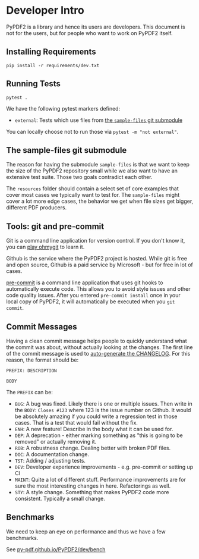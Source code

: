 # Developer Intro

PyPDF2 is a library and hence its users are developers. This document is not for
the users, but for people who want to work on PyPDF2 itself.

## Installing Requirements

```
pip install -r requirements/dev.txt
```

## Running Tests

```
pytest .
```

We have the following pytest markers defined:

* `external`: Tests which use files from [the `sample-files` git submodule](https://github.com/py-pdf/sample-files)

You can locally choose not to run those via `pytest -m "not external"`.

## The sample-files git submodule
The reason for having the submodule `sample-files` is that we want to keep
the size of the PyPDF2 repository small while we also want to have an extensive
test suite. Those two goals contradict each other.

The `resources` folder should contain a select set of core examples that cover
most cases we typically want to test for. The `sample-files` might cover a lot
more edge cases, the behavior we get when file sizes get bigger, different
PDF producers.

## Tools: git and pre-commit

Git is a command line application for version control. If you don't know it,
you can [play ohmygit](https://ohmygit.org/) to learn it.

Github is the service where the PyPDF2 project is hosted. While git is free and
open source, Github is a paid service by Microsoft - but for free in lot of
cases.

[pre-commit](https://pypi.org/project/pre-commit/) is a command line application
that uses git hooks to automatically execute code. This allows you to avoid
style issues and other code quality issues. After you entered `pre-commit install`
once in your local copy of PyPDF2, it will automatically be executed when
you `git commit`.

## Commit Messages

Having a clean commit message helps people to quickly understand what the commit
was about, without actually looking at the changes. The first line of the
commit message is used to [auto-generate the CHANGELOG](https://github.com/py-pdf/PyPDF2/blob/main/make_changelog.py). For this reason, the format should be:

```
PREFIX: DESCRIPTION

BODY
```

The `PREFIX` can be:

* `BUG`: A bug was fixed. Likely there is one or multiple issues. Then write in
   the `BODY`: `Closes #123` where 123 is the issue number on Github.
   It would be absolutely amazing if you could write a regression test in those
   cases. That is a test that would fail without the fix.
* `ENH`: A new feature! Describe in the body what it can be used for.
* `DEP`: A deprecation - either marking something as "this is going to be removed"
   or actually removing it.
* `ROB`: A robustness change. Dealing better with broken PDF files.
* `DOC`: A documentation change.
* `TST`: Adding / adjusting tests.
* `DEV`: Developer experience improvements - e.g. pre-commit or setting up CI
* `MAINT`: Quite a lot of different stuff. Performance improvements are for sure
           the most interesting changes in here. Refactorings as well.
* `STY`: A style change. Something that makes PyPDF2 code more consistent.
         Typically a small change.

## Benchmarks

We need to keep an eye on performance and thus we have a few benchmarks.

See [py-pdf.github.io/PyPDF2/dev/bench](https://py-pdf.github.io/PyPDF2/dev/bench/)
